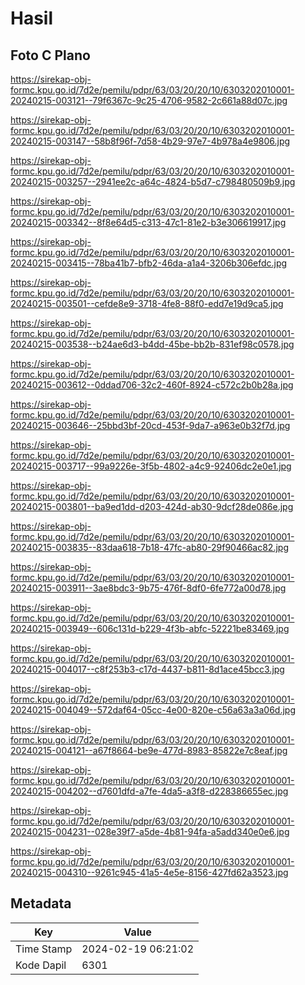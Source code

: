 # Hasil

## Foto C Plano

https://sirekap-obj-formc.kpu.go.id/7d2e/pemilu/pdpr/63/03/20/20/10/6303202010001-20240215-003121--79f6367c-9c25-4706-9582-2c661a88d07c.jpg

https://sirekap-obj-formc.kpu.go.id/7d2e/pemilu/pdpr/63/03/20/20/10/6303202010001-20240215-003147--58b8f96f-7d58-4b29-97e7-4b978a4e9806.jpg

https://sirekap-obj-formc.kpu.go.id/7d2e/pemilu/pdpr/63/03/20/20/10/6303202010001-20240215-003257--2941ee2c-a64c-4824-b5d7-c798480509b9.jpg

https://sirekap-obj-formc.kpu.go.id/7d2e/pemilu/pdpr/63/03/20/20/10/6303202010001-20240215-003342--8f8e64d5-c313-47c1-81e2-b3e306619917.jpg

https://sirekap-obj-formc.kpu.go.id/7d2e/pemilu/pdpr/63/03/20/20/10/6303202010001-20240215-003415--78ba41b7-bfb2-46da-a1a4-3206b306efdc.jpg

https://sirekap-obj-formc.kpu.go.id/7d2e/pemilu/pdpr/63/03/20/20/10/6303202010001-20240215-003501--cefde8e9-3718-4fe8-88f0-edd7e19d9ca5.jpg

https://sirekap-obj-formc.kpu.go.id/7d2e/pemilu/pdpr/63/03/20/20/10/6303202010001-20240215-003538--b24ae6d3-b4dd-45be-bb2b-831ef98c0578.jpg

https://sirekap-obj-formc.kpu.go.id/7d2e/pemilu/pdpr/63/03/20/20/10/6303202010001-20240215-003612--0ddad706-32c2-460f-8924-c572c2b0b28a.jpg

https://sirekap-obj-formc.kpu.go.id/7d2e/pemilu/pdpr/63/03/20/20/10/6303202010001-20240215-003646--25bbd3bf-20cd-453f-9da7-a963e0b32f7d.jpg

https://sirekap-obj-formc.kpu.go.id/7d2e/pemilu/pdpr/63/03/20/20/10/6303202010001-20240215-003717--99a9226e-3f5b-4802-a4c9-92406dc2e0e1.jpg

https://sirekap-obj-formc.kpu.go.id/7d2e/pemilu/pdpr/63/03/20/20/10/6303202010001-20240215-003801--ba9ed1dd-d203-424d-ab30-9dcf28de086e.jpg

https://sirekap-obj-formc.kpu.go.id/7d2e/pemilu/pdpr/63/03/20/20/10/6303202010001-20240215-003835--83daa618-7b18-47fc-ab80-29f90466ac82.jpg

https://sirekap-obj-formc.kpu.go.id/7d2e/pemilu/pdpr/63/03/20/20/10/6303202010001-20240215-003911--3ae8bdc3-9b75-476f-8df0-6fe772a00d78.jpg

https://sirekap-obj-formc.kpu.go.id/7d2e/pemilu/pdpr/63/03/20/20/10/6303202010001-20240215-003949--606c131d-b229-4f3b-abfc-52221be83469.jpg

https://sirekap-obj-formc.kpu.go.id/7d2e/pemilu/pdpr/63/03/20/20/10/6303202010001-20240215-004017--c8f253b3-c17d-4437-b811-8d1ace45bcc3.jpg

https://sirekap-obj-formc.kpu.go.id/7d2e/pemilu/pdpr/63/03/20/20/10/6303202010001-20240215-004049--572daf64-05cc-4e00-820e-c56a63a3a06d.jpg

https://sirekap-obj-formc.kpu.go.id/7d2e/pemilu/pdpr/63/03/20/20/10/6303202010001-20240215-004121--a67f8664-be9e-477d-8983-85822e7c8eaf.jpg

https://sirekap-obj-formc.kpu.go.id/7d2e/pemilu/pdpr/63/03/20/20/10/6303202010001-20240215-004202--d7601dfd-a7fe-4da5-a3f8-d228386655ec.jpg

https://sirekap-obj-formc.kpu.go.id/7d2e/pemilu/pdpr/63/03/20/20/10/6303202010001-20240215-004231--028e39f7-a5de-4b81-94fa-a5add340e0e6.jpg

https://sirekap-obj-formc.kpu.go.id/7d2e/pemilu/pdpr/63/03/20/20/10/6303202010001-20240215-004310--9261c945-41a5-4e5e-8156-427fd62a3523.jpg


## Metadata

| Key        | Value               |
| ---------- | ------------------- |
| Time Stamp | 2024-02-19 06:21:02 |
| Kode Dapil | 6301                |



